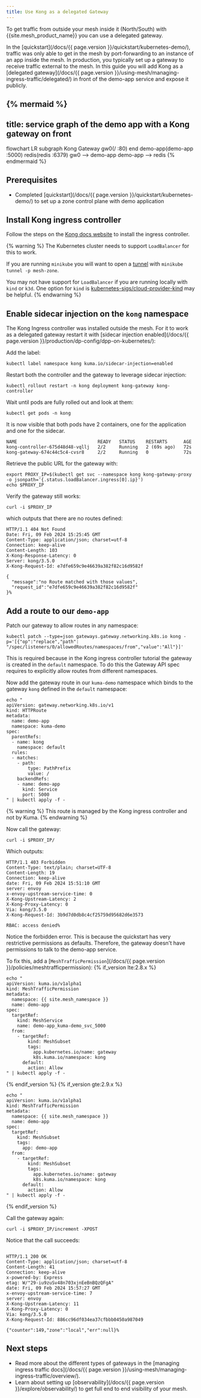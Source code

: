 ```yaml
---
title: Use Kong as a delegated Gateway 
---
```


To get traffic from outside your mesh inside it (North/South) with {{site.mesh_product_name}} you can use 
a delegated gateway.

In the [quickstart](/docs/{{ page.version }}/quickstart/kubernetes-demo/), traffic was only able to get in the mesh by port-forwarding to an instance of an app
inside the mesh.
In production, you typically set up a gateway to receive traffic external to the mesh.
In this guide you will add Kong as a [delegated gateway](/docs/{{ page.version }}/using-mesh/managing-ingress-traffic/delegated/) in front of the demo-app service and expose it publicly.

{% mermaid %}
---
title: service graph of the demo app with a Kong gateway on front
---
flowchart LR
  subgraph Kong Gateway 
    gw0(/ :80)
  end
  demo-app(demo-app :5000)
  redis(redis :6379)
  gw0 --> demo-app 
  demo-app --> redis
{% endmermaid %}

## Prerequisites
- Completed [quickstart](/docs/{{ page.version }}/quickstart/kubernetes-demo/) to set up a zone control plane with demo application

## Install Kong ingress controller 

Follow the steps on the [Kong docs website](https://docs.konghq.com/kubernetes-ingress-controller/latest/get-started/) to install the ingress controller.

{% warning %}
The Kubernetes cluster needs to support `LoadBalancer` for this to work.

If you are running `minikube` you will want to open a [tunnel](https://minikube.sigs.k8s.io/docs/handbook/accessing/#loadbalancer-access) with `minikube tunnel -p mesh-zone`.

You may not have support for `LoadBalancer` if you are running locally with `kind` or `k3d`.
One option for `kind` is [kubernetes-sigs/cloud-provider-kind](https://github.com/kubernetes-sigs/cloud-provider-kind) may be helpful.
{% endwarning %}

## Enable sidecar injection on the `kong` namespace

The Kong Ingress controller was installed outside the mesh.
For it to work as a delegated gateway restart it with [sidecar injection enabled](/docs/{{ page.version }}/production/dp-config/dpp-on-kubernetes/):

Add the label:
```shell
kubectl label namespace kong kuma.io/sidecar-injection=enabled
```

Restart both the controller and the gateway to leverage sidecar injection:
```shell
kubectl rollout restart -n kong deployment kong-gateway kong-controller
```

Wait until pods are fully rolled out and look at them:
```shell
kubectl get pods -n kong
```

It is now visible that both pods have 2 containers, one for the application and one for the sidecar.
```shell
NAME                              READY   STATUS    RESTARTS      AGE
kong-controller-675d48d48-vqllj   2/2     Running   2 (69s ago)   72s
kong-gateway-674c44c5c4-cvsr8     2/2     Running   0             72s
```

Retrieve the public URL for the gateway with:
```shell
export PROXY_IP=$(kubectl get svc --namespace kong kong-gateway-proxy -o jsonpath='{.status.loadBalancer.ingress[0].ip}')
echo $PROXY_IP
```

Verify the gateway still works:
```shell
curl -i $PROXY_IP
```

which outputs that there are no routes defined:
```shell
HTTP/1.1 404 Not Found
Date: Fri, 09 Feb 2024 15:25:45 GMT
Content-Type: application/json; charset=utf-8
Connection: keep-alive
Content-Length: 103
X-Kong-Response-Latency: 0
Server: kong/3.5.0
X-Kong-Request-Id: e7dfe659c9e46639a382f82c16d9582f

{
  "message":"no Route matched with those values",
  "request_id":"e7dfe659c9e46639a382f82c16d9582f"
}%
```

## Add a route to our `demo-app`

Patch our gateway to allow routes in any namespace:
```shell
kubectl patch --type=json gateways.gateway.networking.k8s.io kong -p='[{"op":"replace","path": "/spec/listeners/0/allowedRoutes/namespaces/from","value":"All"}]'
```
This is required because in the Kong ingress controller tutorial the gateway is created in the `default` namespace.
To do this the Gateway API spec requires to explicitly allow routes from different namespaces.

Now add the gateway route in our `kuma-demo` namespace which binds to the gateway `kong` defined in the `default` namespace:
```shell
echo "
apiVersion: gateway.networking.k8s.io/v1
kind: HTTPRoute
metadata:
  name: demo-app
  namespace: kuma-demo
spec:
  parentRefs:
  - name: kong
    namespace: default
  rules:
  - matches:
    - path:
        type: PathPrefix
        value: /
    backendRefs:
    - name: demo-app
      kind: Service
      port: 5000 
" | kubectl apply -f -
```

{% warning %}
This route is managed by the Kong ingress controller and not by Kuma.
{% endwarning %}

Now call the gateway: 
```shell
curl -i $PROXY_IP/
```

Which outputs:
```shell
HTTP/1.1 403 Forbidden
Content-Type: text/plain; charset=UTF-8
Content-Length: 19
Connection: keep-alive
date: Fri, 09 Feb 2024 15:51:10 GMT
server: envoy
x-envoy-upstream-service-time: 0
X-Kong-Upstream-Latency: 2
X-Kong-Proxy-Latency: 0
Via: kong/3.5.0
X-Kong-Request-Id: 3b9d7d0db8c4cf25759d95682d6e3573

RBAC: access denied%
```

Notice the forbidden error.
This is because the quickstart has very restrictive permissions as defaults.
Therefore, the gateway doesn't have permissions to talk to the demo-app service.

To fix this, add a [`MeshTrafficPermission`](/docs/{{ page.version }}/policies/meshtrafficpermission):
{% if_version lte:2.8.x %}
```shell
echo "
apiVersion: kuma.io/v1alpha1
kind: MeshTrafficPermission
metadata:
  namespace: {{ site.mesh_namespace }} 
  name: demo-app
spec:
  targetRef:
    kind: MeshService
    name: demo-app_kuma-demo_svc_5000
  from:
    - targetRef:
        kind: MeshSubset
        tags:
          app.kubernetes.io/name: gateway
          k8s.kuma.io/namespace: kong
      default:
        action: Allow
" | kubectl apply -f -
```
{% endif_version %}
{% if_version gte:2.9.x %}
```shell
echo "
apiVersion: kuma.io/v1alpha1
kind: MeshTrafficPermission
metadata:
  namespace: {{ site.mesh_namespace }} 
  name: demo-app
spec:
  targetRef:
    kind: MeshSubset
    tags:
      app: demo-app
  from:
    - targetRef:
        kind: MeshSubset
        tags:
          app.kubernetes.io/name: gateway
          k8s.kuma.io/namespace: kong
      default:
        action: Allow
" | kubectl apply -f -
```
{% endif_version %}

Call the gateway again:
```shell
curl -i $PROXY_IP/increment -XPOST
```

Notice that the call succeeds:
```shell

HTTP/1.1 200 OK
Content-Type: application/json; charset=utf-8
Content-Length: 41
Connection: keep-alive
x-powered-by: Express
etag: W/"29-iu9zuSv48n703xjnEeBnBQzQFgA"
date: Fri, 09 Feb 2024 15:57:27 GMT
x-envoy-upstream-service-time: 7
server: envoy
X-Kong-Upstream-Latency: 11
X-Kong-Proxy-Latency: 0
Via: kong/3.5.0
X-Kong-Request-Id: 886cc96df034ea37cfbbb0450a987049

{"counter":149,"zone":"local","err":null}%
```

## Next steps

* Read more about the different types of gateways in the [managing ingress traffic docs](/docs/{{ page.version }}/using-mesh/managing-ingress-traffic/overview/).
* Learn about setting up [observability](/docs/{{ page.version }}/explore/observability/) to get full end to end visibility of your mesh.
